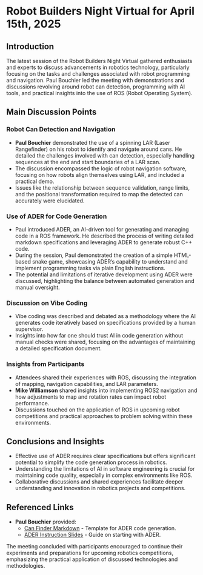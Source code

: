 # Robot Builders Night Virtual for April 15th, 2025

## Introduction
The latest session of the Robot Builders Night Virtual gathered enthusiasts and experts to discuss advancements in robotics technology, particularly focusing on the tasks and challenges associated with robot programming and navigation. Paul Bouchier led the meeting with demonstrations and discussions revolving around robot can detection, programming with AI tools, and practical insights into the use of ROS (Robot Operating System).

## Main Discussion Points

### Robot Can Detection and Navigation
- **Paul Bouchier** demonstrated the use of a spinning LAR (Laser Rangefinder) on his robot to identify and navigate around cans. He detailed the challenges involved with can detection, especially handling sequences at the end and start boundaries of a LAR scan.
- The discussion encompassed the logic of robot navigation software, focusing on how robots align themselves using LAR, and included a practical demo.
- Issues like the relationship between sequence validation, range limits, and the positional transformation required to map the detected can accurately were elucidated.

### Use of ADER for Code Generation
- Paul introduced ADER, an AI-driven tool for generating and managing code in a ROS framework. He described the process of writing detailed markdown specifications and leveraging ADER to generate robust C++ code.
- During the session, Paul demonstrated the creation of a simple HTML-based snake game, showcasing ADER’s capability to understand and implement programming tasks via plain English instructions.
- The potential and limitations of iterative development using ADER were discussed, highlighting the balance between automated generation and manual oversight.

### Discussion on Vibe Coding
- Vibe coding was described and debated as a methodology where the AI generates code iteratively based on specifications provided by a human supervisor.
- Insights into how far one should trust AI in code generation without manual checks were shared, focusing on the advantages of maintaining a detailed specification document.
  
### Insights from Participants
- Attendees shared their experiences with ROS, discussing the integration of mapping, navigation capabilities, and LAR parameters.
- **Mike Williamson** shared insights into implementing ROS2 navigation and how adjustments to map and rotation rates can impact robot performance.
- Discussions touched on the application of ROS in upcoming robot competitions and practical approaches to problem solving within these environments.

## Conclusions and Insights
- Effective use of ADER requires clear specifications but offers significant potential to simplify the code generation process in robotics.
- Understanding the limitations of AI in software engineering is crucial for maintaining code quality, especially in complex environments like ROS.
- Collaborative discussions and shared experiences facilitate deeper understanding and innovation in robotics projects and competitions.

## Referenced Links
- **Paul Bouchier** provided:
  - [Can Finder Markdown](https://github.com/PaulBouchier/can_finder/blob/rev5/aider_find_cans.md) - Template for ADER code generation.
  - [ADER Instruction Slides](https://docs.google.com/presentation/d/1o1g4oERJJo_yv0F_R9Jjtx5RU6xutO-jBuLbmNbTx6Q/edit#slide=id.p) - Guide on starting with ADER.

The meeting concluded with participants encouraged to continue their experiments and preparations for upcoming robotics competitions, emphasizing the practical application of discussed technologies and methodologies.